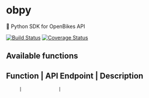 # obpy 
:snake: Python SDK for OpenBikes API

[![Build Status](https://travis-ci.org/OpenBikes/obpy.svg?branch=master)](https://travis-ci.org/OpenBikes/obpy)
[![Coverage Status](https://coveralls.io/repos/github/OpenBikes/obpy/badge.svg?branch=master)](https://coveralls.io/github/OpenBikes/obpy?branch=master)

## Available functions

Function | API Endpoint | Description
-------------------------------------
         |              | 